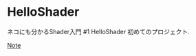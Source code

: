 # HelloShader

ネコにも分かるShader入門 #1 HelloShader
初めてのプロジェクト.

[Note](https://note.com/dreamo/n/n838f2572d092 "Note")

